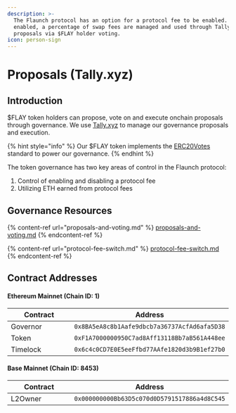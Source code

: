 ```yaml
---
description: >-
  The Flaunch protocol has an option for a protocol fee to be enabled. When
  enabled, a percentage of swap fees are managed and used through Tally
  proposals via $FLAY holder voting.
icon: person-sign
---
```


# Proposals (Tally.xyz)

## Introduction

$FLAY token holders can propose, vote on and execute onchain proposals through governance. We use [Tally.xyz](https://www.tally.xyz/gov/flayer) to manage our governance proposals and execution.

{% hint style="info" %}
Our $FLAY token implements the [ERC20Votes](https://github.com/OpenZeppelin/openzeppelin-contracts/blob/release-v5.0/contracts/token/ERC20/extensions/ERC20Votes.sol) standard to power our governance.
{% endhint %}

The token governance has two key areas of control in the Flaunch protocol:

1. Control of enabling and disabling a protocol fee
2. Utilizing ETH earned from protocol fees

## Governance Resources

{% content-ref url="proposals-and-voting.md" %}
[proposals-and-voting.md](proposals-and-voting.md)
{% endcontent-ref %}

{% content-ref url="protocol-fee-switch.md" %}
[protocol-fee-switch.md](protocol-fee-switch.md)
{% endcontent-ref %}

## Contract Addresses

#### Ethereum Mainnet (Chain ID: 1)

<table><thead><tr><th width="229.1016845703125">Contract</th><th>Address</th></tr></thead><tbody><tr><td>Governor</td><td><code>0x8BA5eA8c8b1Aafe9dbcb7a36737AcfAd6afa5D38</code></td></tr><tr><td>Token</td><td><code>0xF1A7000000950C7ad8Aff13118Bb7aB561A448ee</code></td></tr><tr><td>Timelock</td><td><code>0x6c4c0CD7E0E5eeFfbd77AAfe1820d3b9B1ef27b0</code></td></tr></tbody></table>

#### Base Mainnet (Chain ID: 8453)

<table><thead><tr><th width="229.1016845703125">Contract</th><th>Address</th></tr></thead><tbody><tr><td>L2Owner</td><td><code>0x000000000Bb63D5c070d0D5791517886a4d8C545</code></td></tr></tbody></table>
